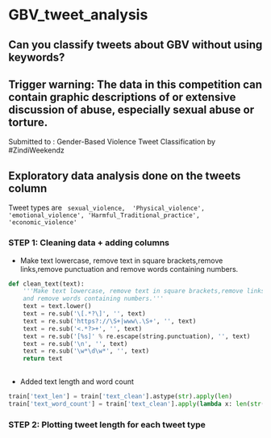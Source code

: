 # GBV_tweet_analysis

Can you classify tweets about GBV without using keywords?
---

## Trigger warning: The data in this competition can contain graphic descriptions of or extensive discussion of abuse, especially sexual abuse or torture.

Submitted to :  Gender-Based Violence Tweet Classification by #ZindiWeekendz



## Exploratory data analysis done on the tweets column

Tweet types are ` sexual_violence,  'Physical_violence', 'emotional_violence',
       'Harmful_Traditional_practice', 'economic_violence'` 

### STEP 1: Cleaning data + adding columns
- Make text lowercase, remove text in square brackets,remove links,remove punctuation
    and remove words containing numbers.
```py
def clean_text(text):
    '''Make text lowercase, remove text in square brackets,remove links,remove punctuation
    and remove words containing numbers.'''
    text = text.lower()
    text = re.sub('\[.*?\]', '', text)
    text = re.sub('https?://\S+|www\.\S+', '', text)
    text = re.sub('<.*?>+', '', text)
    text = re.sub('[%s]' % re.escape(string.punctuation), '', text)
    text = re.sub('\n', '', text)
    text = re.sub('\w*\d\w*', '', text)
    return text
    
 ```
 
 - Added text length and word count
 ```py
train['text_len'] = train['text_clean'].astype(str).apply(len)
train['text_word_count'] = train['text_clean'].apply(lambda x: len(str(x).split()))
```

### STEP 2: Plotting tweet length for each tweet type
 

